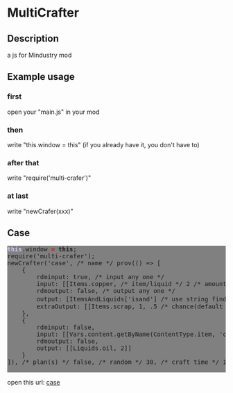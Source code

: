 # MultiCrafter
## Description
a js for Mindustry mod
## Example usage
### first
open your "main.js" in your mod
### then
write "this.window = this" (if you already have it, you don't have to)
### after that
write "require('multi-crafer')"
### at last
write "newCrafer(xxx)"
## Case
<pre style='background-color:gray'>
<b style='color:#ccf'>this</b>.window <b style='color:red'>=</b> <b style='color:sky'>this</b>;
require('multi-crafer');
newCrafter('case', /* name */ prov(() => [
	{
		rdminput: true, /* input any one */
		input: [[Items.copper, /* item/liquid */ 2 /* amount */], [Items.lead, 2], Items.titanium /* direct item/liquid, amount is 1 */], /* input */
		rdmoutput: false, /* output any one */
		output: [ItemsAndLiquids['isand'] /* use string find item/liquid，i starts with an item，l starts with an liquid */], /* output */
		extraOutput: [[Items.scrap, 1, .5 /* chance(default 0.5) */]]
	},
	{
		rdminput: false,
		input: [[Vars.content.getByName(ContentType.item, 'coal'), 1], [Liquids.water, 2]],
		rdmoutput: false,
		output: [[Liquids.oil, 2]]
	}
]), /* plan(s) */ false, /* random */ 30, /* craft time */ 10 /* consume power */);

</pre>
open this url: <a href="https://github.com/I-hope1/MultiCrafter/raw/main/%E5%A4%9A%E5%90%88%E6%A1%88%E4%BE%8B1.3.zip">case</a>
